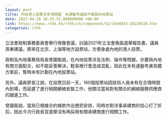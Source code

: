 ```yaml
---
layout: post
title: 內地港人投票涉多項問題　未通盤考慮前不擬設內地票站
date: 2022-04-20 16:25:51.000000000 +08:00
link: https://news.rthk.hk/rthk/ch/component/k2/1644843-20220420.htm
categories: rthk
---
```


立法會政制事務委員會舉行視像會議，討論2021年立法會換屆選舉報告書。議員孫東建議，將來在北京、上海等地方設票站，方便身處內地的港人投票。

政制及內地事務局局長曾國衞說，在內地投票涉及法例、操作等問題，亦要與內地有關方面配合，如不能妥善解決，輕易推行會造成混亂，因此在未有通盤考慮具體方案前，暫時未有計劃在內地設票站。

另外，議員廖長江說，在投票日前一天，160個投票站因技術人員未有在合理時間內到場，而延遲了進行相關網絡安裝工作，他關注當局對有關合約網絡服務供應商的跟進工作。

曾國衞說，當局已根據合約條款作出懲罰安排，同時亦對涉事承建商的信心打了折扣，因此今次行政長官選舉沒有再採用有關承建商進行相關工作。
